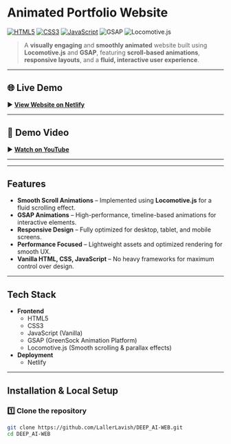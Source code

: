 #  Animated Portfolio Website

[![HTML5](https://img.shields.io/badge/HTML5-Markup-red?logo=html5)](https://developer.mozilla.org/en-US/docs/Web/HTML)
[![CSS3](https://img.shields.io/badge/CSS3-Styles-blue?logo=css3)](https://developer.mozilla.org/en-US/docs/Web/CSS)
[![JavaScript](https://img.shields.io/badge/JavaScript-Vanilla-yellow?logo=javascript)](https://developer.mozilla.org/en-US/docs/Web/JavaScript)
![GSAP](https://img.shields.io/badge/GSAP-Animations-green?logo=greensock)
![Locomotive.js](https://img.shields.io/badge/Locomotive.js-Smooth%20Scroll-orange)

> A **visually engaging** and **smoothly animated** website built using **Locomotive.js** and **GSAP**, featuring **scroll-based animations**, **responsive layouts**, and a **fluid, interactive user experience**.

---

## 🌐 Live Demo
▶ **[View Website on Netlify](https://lallerfrontend.netlify.app)**

---

## 🎥 Demo Video
▶ **[Watch on YouTube](https://youtu.be/D4rPDJWNYos)**

---

---

##  Features

-  **Smooth Scroll Animations** – Implemented using **Locomotive.js** for a fluid scrolling effect.
-  **GSAP Animations** – High-performance, timeline-based animations for interactive elements.
-  **Responsive Design** – Fully optimized for desktop, tablet, and mobile screens.
-  **Performance Focused** – Lightweight assets and optimized rendering for smooth UX.
-  **Vanilla HTML, CSS, JavaScript** – No heavy frameworks for maximum control over design.

---

##  Tech Stack

- **Frontend**
  - HTML5
  - CSS3
  - JavaScript (Vanilla)
  - GSAP (GreenSock Animation Platform)
  - Locomotive.js (Smooth scrolling & parallax effects)
- **Deployment**
  - Netlify

---

##  Installation & Local Setup

### 1️⃣ Clone the repository
```bash
git clone https://github.com/LallerLavish/DEEP_AI-WEB.git
cd DEEP_AI-WEB
